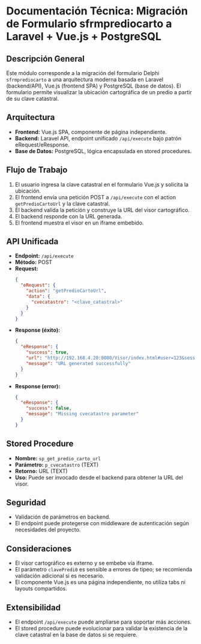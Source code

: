 # Documentación Técnica: Migración de Formulario sfrmprediocarto a Laravel + Vue.js + PostgreSQL

## Descripción General
Este módulo corresponde a la migración del formulario Delphi `sfrmprediocarto` a una arquitectura moderna basada en Laravel (backend/API), Vue.js (frontend SPA) y PostgreSQL (base de datos). El formulario permite visualizar la ubicación cartográfica de un predio a partir de su clave catastral.

## Arquitectura
- **Frontend:** Vue.js SPA, componente de página independiente.
- **Backend:** Laravel API, endpoint unificado `/api/execute` bajo patrón eRequest/eResponse.
- **Base de Datos:** PostgreSQL, lógica encapsulada en stored procedures.

## Flujo de Trabajo
1. El usuario ingresa la clave catastral en el formulario Vue.js y solicita la ubicación.
2. El frontend envía una petición POST a `/api/execute` con el action `getPredioCartoUrl` y la clave catastral.
3. El backend valida la petición y construye la URL del visor cartográfico.
4. El backend responde con la URL generada.
5. El frontend muestra el visor en un iframe embebido.

## API Unificada
- **Endpoint:** `/api/execute`
- **Método:** POST
- **Request:**
  ```json
  {
    "eRequest": {
      "action": "getPredioCartoUrl",
      "data": {
        "cvecatastro": "<clave_catastral>"
      }
    }
  }
  ```
- **Response (éxito):**
  ```json
  {
    "eResponse": {
      "success": true,
      "url": "http://192.168.4.20:8080/Visor/index.html#user=123&session=se123&clavePredi0=<clave_catastral>",
      "message": "URL generated successfully"
    }
  }
  ```
- **Response (error):**
  ```json
  {
    "eResponse": {
      "success": false,
      "message": "Missing cvecatastro parameter"
    }
  }
  ```

## Stored Procedure
- **Nombre:** `sp_get_predio_carto_url`
- **Parámetro:** `p_cvecatastro` (TEXT)
- **Retorno:** URL (TEXT)
- **Uso:** Puede ser invocado desde el backend para obtener la URL del visor.

## Seguridad
- Validación de parámetros en backend.
- El endpoint puede protegerse con middleware de autenticación según necesidades del proyecto.

## Consideraciones
- El visor cartográfico es externo y se embebe vía iframe.
- El parámetro `clavePredi0` es sensible a errores de tipeo; se recomienda validación adicional si es necesario.
- El componente Vue.js es una página independiente, no utiliza tabs ni layouts compartidos.

## Extensibilidad
- El endpoint `/api/execute` puede ampliarse para soportar más acciones.
- El stored procedure puede evolucionar para validar la existencia de la clave catastral en la base de datos si se requiere.
